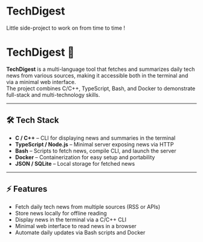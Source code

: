 # TechDigest
Little side-project to work on from time to time !

# TechDigest 🚀

**TechDigest** is a multi-language tool that fetches and summarizes daily tech news from various sources, making it accessible both in the terminal and via a minimal web interface.  
The project combines C/C++, TypeScript, Bash, and Docker to demonstrate full-stack and multi-technology skills.

---

## 🛠 Tech Stack

- **C / C++** – CLI for displaying news and summaries in the terminal  
- **TypeScript / Node.js** – Minimal server exposing news via HTTP  
- **Bash** – Scripts to fetch news, compile CLI, and launch the server  
- **Docker** – Containerization for easy setup and portability  
- **JSON / SQLite** – Local storage for fetched news  

---

## ⚡ Features

- Fetch daily tech news from multiple sources (RSS or APIs)  
- Store news locally for offline reading  
- Display news in the terminal via a C/C++ CLI  
- Minimal web interface to read news in a browser  
- Automate daily updates via Bash scripts and Docker  
